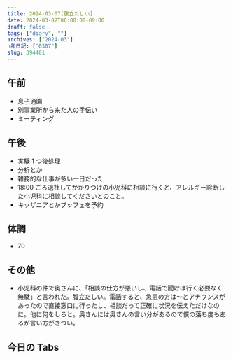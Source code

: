 ```yaml
---
title: 2024-03-07[腹立たしい]
date: 2024-03-07T00:00:00+09:00
draft: false
tags: ["diary", ""]
archives: ["2024-03"]
n年日記: ["0307"]
slug: 394401
---
```


## 午前

- 息子通園
- 別事業所から来た人の手伝い
- ミーティング

## 午後

- 実験 1 つ後処理
- 分析とか
- 雑務的な仕事が多い一日だった
- 18:00 ごろ退社してかかりつけの小児科に相談に行くと、アレルギー診断した小児科に相談してくださいとのこと。
- キッザニアとかブッフェを予約

## 体調

- 70

## その他

- 小児科の件で奥さんに、「相談の仕方が悪いし、電話で聞けば行く必要なく無駄」と言われた。腹立たしい。電話すると、急患の方は〜とアナウンスがあったので直接窓口に行ったし、相談だって正確に状況を伝えただけなのに。他に何をしろと。奥さんには奥さんの言い分があるので僕の落ち度もあるが言い方がきつい。

## 今日の Tabs
